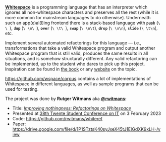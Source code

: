 **[Whitespace](https://en.wikipedia.org/wiki/Whitespace_(programming_language))** is a programming language that has an interpreter which ignores all non-whitespace characters and preserves all the rest (while it is more common for mainstream languages to do otherwise). Underneath such an app(e)al(l)ing frontend there is a stack-based language with **`push`** (`\ \ `), **`dup`** (`\ \n\ `), **`over`** (`\ \t\ `), **`swap`** (`\ \n\t`), **`drop`** (`\ \n\n`), **`slide`** (`\ \t\n`), etc.

Implement several automated refactorings for this language — i.e., transformations that take a valid Whitespace program and output another Whitespace program that is still valid, produces the same results in all situations, and is somehow structurally different. Any valid refactoring can be implemented, up to the student who dares to pick up this project. Inspiration can be found in [the book](https://martinfowler.com/books/refactoring.html) or any [website](https://refactoring.guru/refactoring) on the topic.

https://github.com/wspace/corpus contains a lot of implementations of Whitespace in different languages, as well as sample programs that can be used for testing.

The project was done by **Rutger Witmans** aka [**@rwitmans**](https://github.com/rwitmans):
- Title: _[Improving nothingness: Refactorings on Whitespace](http://purl.utwente.nl/essays/94374)_
- Presented at [38th Twente Student Conference on IT](https://sites.google.com/utwente.nl/38tscit/) on 3 February 2023
- Code: https://github.com/rwitmans/whiteref
- Paper: https://drive.google.com/file/d/1P1STztsK40syJxeX45tJ1EIGdXK9xLH-/view
